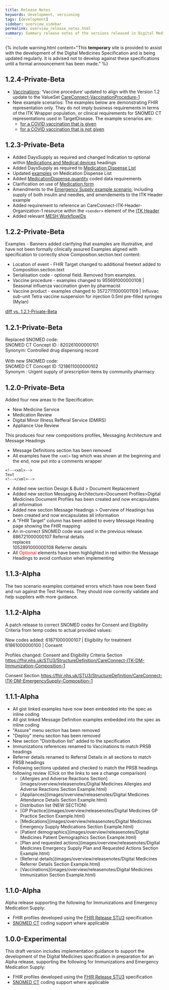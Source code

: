 ```yaml
---
title: Release Notes
keywords: development, versioning
tags: [development]
sidebar: overview_sidebar
permalink: overview_release_notes.html
summary: Summary release notes of the versions released in Digital Medicines Implementation Guide
---
```


{% include warning.html content="This **temporary** site is provided to assist with the development of the Digital Medicines Specification and is being updated regularly. It is advised not to develop against these specifications until a formal announcement has been made." %}

## 1.2.4-Private-Beta ##
- [Vaccinations](explore_vaccinations.html): ‘Vaccine procedure’ updated to align with the Version 1.2 update to the ValueSet [CareConnect-VaccinationProcedure-1](https://fhir.hl7.org.uk/STU3/ValueSet/CareConnect-VaccinationProcedure-1)
- New example scenarios: The examples below are demonstrating FHIR representation only. They do not imply business requirements in terms of the ITK Wrapper population, or clinical requirements for SNOMED CT representations used in TargetDisease. The example scenarios are:
	- [for a COVID vaccination that is given](engage_jack_dawkins_imms.html)
	- [for a COVID vaccination that is not given](engage_hettie_winters_imms.html)

## 1.2.3-Private-Beta ##
- Added DaysSupply as required and changed Indication to optional within [Medications and Medical devices](explore_medication_ES.html) headings
- Added DaysSupply as required to [Medication Dispense List](build_medication_dispense_list.html#medicationdispense)
- Updated [examples](build_medication_dispense_list.html#medication-dispense-list-examples) on Medication Dispense List
- Added [MedicationDispense.quantity](build_medication_dispense_list.html#quantity) coded data requirements
- Clarification on use of [Medication.form](build_medication_dispense_list.html#medicationform)
- Amendments to the [Emergency Supply example scenario](engage_william_smith_meds.html), including supply of both insulin and needles, and amendements to the ITK Header example
- Added requirement to reference an CareConnect-ITK-Header-Organization-1 resource within the `<sender>` element of the [ITK Header](explore.html#itk3-messaging-requirements)
- Added relevant [MESH WorkflowIDs](explore_transport.html#mesh-workflowids)

## 1.2.2-Private-Beta ##
Examples - Banners added clarifying that examples are illustrative, and have not been formally clinically assured
Examples aligned with specification to correctly show Composition.section.text content:
- Location of event - FHIR Target changed to additional freetext added to Composition.section.text
- Serialisation code - optional field. Removed from examples.
- Vaccine procedure - examples changed to 955691000000108 \| Seasonal influenza vaccination given by pharmacist
-  Vaccine product - examples changed to 35727111000001109 \| Influvac sub-unit Tetra vaccine suspension for injection 0.5ml pre-filled syringes (Mylan)

[diff vs. 1.2.1-Private-Beta](https://github.com/nhsconnect/ITK-FHIR-Digital-Medicines/compare/b2809dcc8c433e28c7a36bcdc99164d5dca5085c..4fca9e8deda21053e033429b18b97843105e8df8)

## 1.2.1-Private-Beta ##
Replaced SNOMED code:<br/>
SNOMED CT Concept ID : 820261000000101<br/>
Synonym: Controlled drug dispensing record<br/><br/>
With new SNOMED code:<br/>
SNOMED CT Concept ID :1218611000000102<br/>
Synonym : Urgent supply of prescription items by community pharmacy

## 1.2.0-Private-Beta ##
Added four new areas to the Specification:
- New Medicine Service
- Medication Review
- Digital Minor Illness Refferal Service (DMIRS)
- Appliance Use Review

This produces four new compositions profiles, Messaging Architecture and Message Headings
* Message Definitions section has been removed<br/>
* All examples have the ```<xml>``` tag which was shown at the beginning and the end, now put into a comments wrapper
```
<!--<xml>-->
Text
<!--</xml>-->
```

* Added new section Design & Build > Document Replacement<br/>
* Added new section Messaging Architecture>Document Profiles>Digital Medicines Document Profiles has been created and now encapsulates all information
* Added new section Message Headings > Overview of Headings has been created and now encapsulates all information
* A "FHIR Target" column has been added to every Message Heading page showing the FHIR mapping
* An in-correct SNOMED code was used in the previous release.<br/>
886721000000107 Referral details<br/>
replaces<br/>
1052891000000108 Referrer details
* All <font color="red">Optional</font> elements have been highlighted in red within the Message Headings to avoid confusion when implementing

## 1.1.3-Alpha ##
The two scenario examples contained errors which have now been fixed and run against the Test Harness. They should now correctly validate and help suppliers with more guidance.

## 1.1.2-Alpha ##
A patch release to correct SNOMED codes for Consent and Eligibility Criteria from temp codes to actual provided values:

New codes added:
61871000000107 | Eligibility for treatment
61861000000100 | Consent

Profiles changed: 
Consent and Eligibility Criteria Section
https://fhir.nhs.uk/STU3/StructureDefinition/CareConnect-ITK-DM-Immunization-Composition-1

Consent Section
https://fhir.nhs.uk/STU3/StructureDefinition/CareConnect-ITK-DM-EmergencySupply-Composition-1

## 1.1.1-Alpha ##
- All gist linked examples have now been embedded into the spec as inline coding
- All gist linked Message Definition examples embedded into the spec as inline coding
- "Assure" menu section has been removed
- "Deploy" menu section has been removed
- New section "Distribution list" added to the specification
- Immunizations references renamed to Vaccinations to match PRSB headings
- Referrer details renamed to Referral Details in all sections to match PRSB headings
- Following sections updated and checked to match the PRSB headings following review (Click on the links to see a change comparison)
	- [Allergies and Adverse Reactions Section](images/overview/releasenotes/Digital Medicines Allergies and Adverse Reactions Section Example.html)
	- [Appliances](images/overview/releasenotes/Digital Medicines Attendance Details Section Example.html)
	- Distribution list (NEW SECTION)
	- [GP Practice](images/overview/releasenotes/Digital Medicines GP Practice Section Example.html)
	- [Medications](images/overview/releasenotes/Digital Medicines Emergency Supply Medications Section Example.html)
	- [Patient demographics](images/overview/releasenotes/Digital Medicines Patient Demographics Section Example.html)
	- [Plan and requested actions](images/overview/releasenotes/Digital Medicines Emergency Supply Plan and Requested Actions Section Example.html)
	- [Referral details](images/overview/releasenotes/Digital Medicines Referrer Details Section Example.html)
	- [Vaccinations](images/overview/releasenotes/Digital Medicines Immunization Section Example.html)

## 1.1.0-Alpha ##
Alpha release supporting the following for Immunizations and Emergency Medication Supply:

- FHIR profiles developed using the [FHIR Release STU3](https://www.hl7.org/fhir/STU3/index.html) specification
- [SNOMED CT](https://digital.nhs.uk/snomed-ct) coding support where applicable

  
## 1.0.0-Experimental ##
This draft version includes implementation guidance to support the development of the Digital Medicines specification in preparation for an Alpha release, supporting the following for Immunizations and Emergency Medication Supply:

- FHIR profiles developed using the [FHIR Release STU3](https://www.hl7.org/fhir/STU3/index.html) specification
- [SNOMED CT](https://digital.nhs.uk/snomed-ct) coding support where applicable
